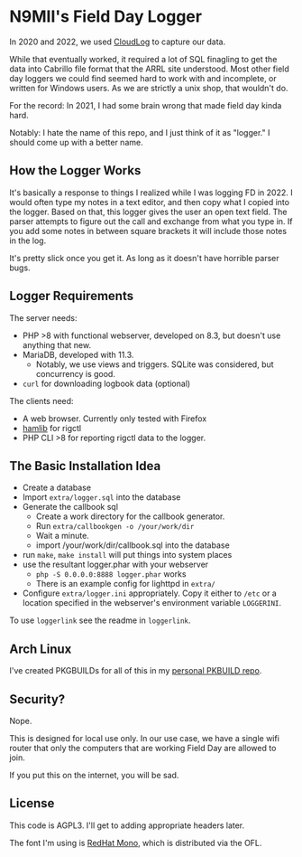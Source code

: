 # N9MII's Field Day Logger

In 2020 and 2022, we used [CloudLog](https://www.magicbug.co.uk/cloudlog/) to capture our data.

While that eventually worked, it required a lot of SQL finagling to get the data into Cabrillo file format that the ARRL site understood.  Most other field day loggers we could find seemed hard to work with and incomplete, or written for Windows users.  As we are strictly a unix shop, that wouldn't do.

For the record: In 2021, I had some brain wrong that made field day kinda hard.

Notably: I hate the name of this repo, and I just think of it as "logger."  I should come up with a better name.

## How the Logger Works

It's basically a response to things I realized while I was logging FD in 2022.  I would often type my notes in a text editor, and then copy what I copied into the logger.  Based on that, this logger gives the user an open text field.  The parser attempts to figure out the call and exchange from what you type in.  If you add some notes in between square brackets it will include those notes in the log.

It's pretty slick once you get it.  As long as it doesn't have horrible parser bugs.

## Logger Requirements

The server needs:

 * PHP >8 with functional webserver, developed on 8.3, but doesn't use anything that new.
 * MariaDB, developed with 11.3.
   * Notably, we use views and triggers.  SQLite was considered, but concurrency is good.
 * ``curl`` for downloading logbook data (optional)
   
The clients need:
  * A web browser.  Currently only tested with Firefox
  * [hamlib](https://hamlib.github.io/) for rigctl
  * PHP CLI >8 for reporting rigctl data to the logger.
  
## The Basic Installation Idea

  * Create a database
  * Import ``extra/logger.sql`` into the database
  * Generate the callbook sql
	  * Create a work directory for the callbook generator.
	  * Run ``extra/callbookgen -o /your/work/dir``
	  * Wait a minute.
	  * import /your/work/dir/callbook.sql into the database
  * run ``make``, ``make install`` will put things into system places
  * use the resultant logger.phar with your webserver
	  * ``php -S 0.0.0.0:8888 logger.phar`` works
	  * There is an example config for lighttpd in ``extra/``
  * Configure ``extra/logger.ini`` appropriately.  Copy it either to ``/etc`` or a location specified in the webserver's environment variable ``LOGGERINI``.

 To use ``loggerlink`` see the readme in ``loggerlink``.
 
 
## Arch Linux

I've created PKGBUILDs for all of this in my [personal PKBUILD repo](https://github.com/refutationalist/saur).

## Security?

Nope.

This is designed for local use only.  In our use case, we have a single wifi router that only the computers that are working Field Day are allowed to join.

If you put this on the internet, you will be sad.

## License

This code is AGPL3.  I'll get to adding appropriate headers later.

The font I'm using is [RedHat Mono](https://github.com/RedHatOfficial/RedHatFont), which is distributed via the OFL.